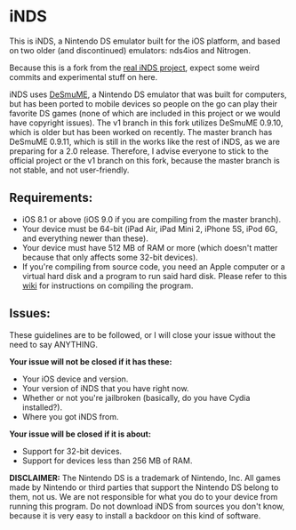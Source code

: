 # iNDS

This is iNDS, a Nintendo DS emulator built for the iOS platform, and based on two older (and discontinued) emulators: nds4ios and Nitrogen.

Because this is a fork from the [real iNDS project](https://github.com/WilliamLCobb/iNDS), expect some weird commits and experimental stuff on here.

iNDS uses [DeSmuME](http://desmume.org), a Nintendo DS emulator that was built for computers, but has been ported to mobile devices so people on the go can play their favorite DS games (none of which are included in this project or we would have copyright issues). The v1 branch in this fork utilizes DeSmuME 0.9.10, which is older but has been worked on recently. The master branch has DeSmuME 0.9.11, which is still in the works like the rest of iNDS, as we are preparing for a 2.0 release. Therefore, I advise everyone to stick to the official project or the v1 branch on this fork, because the master branch is not stable, and not user-friendly.

## Requirements:
* iOS 8.1 or above (iOS 9.0 if you are compiling from the master branch).
* Your device must be 64-bit (iPad Air, iPad Mini 2, iPhone 5S, iPod 6G, and everything newer than these).
* Your device must have 512 MB of RAM or more (which doesn't matter because that only affects some 32-bit devices).
* If you're compiling from source code, you need an Apple computer or a virtual hard disk and a program to run said hard disk. Please refer to this [wiki](https://github.com/WilliamLCobb/iNDS/wiki) for instructions on compiling the program.

## Issues:
These guidelines are to be followed, or I will close your issue without the need to say ANYTHING.

**Your issue will not be closed if it has these:**
* Your iOS device and version.
* Your version of iNDS that you have right now.
* Whether or not you're jailbroken (basically, do you have Cydia installed?).
* Where you got iNDS from.

**Your issue will be closed if it is about:**
* Support for 32-bit devices.
* Support for devices less than 256 MB of RAM.

**DISCLAIMER:** The Nintendo DS is a trademark of Nintendo, Inc. All games made by Nintendo or third parties that support the Nintendo DS belong to them, not us. We are not responsible for what you do to your device from running this program. Do not download iNDS from sources you don't know, because it is very easy to install a backdoor on this kind of software.
